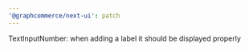 ```yaml
---
'@graphcommerce/next-ui': patch
---
```


TextInputNumber: when adding a label it should be displayed properly
